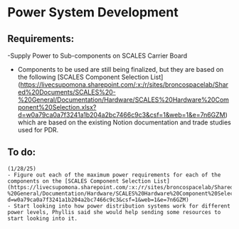 # Power System Development
## Requirements:
-Supply Power to Sub-components on SCALES Carrier Board
   - Components to be used are still being finalized, but they are based on the following [SCALES Component Selection List] (https://livecsupomona.sharepoint.com/:x:/r/sites/broncospacelab/Shared%20Documents/SCALES%20-%20General/Documentation/Hardware/SCALES%20Hardware%20Component%20Selection.xlsx?d=w0a79ca0a7f3241a1b204a2bc7466c9c3&csf=1&web=1&e=7n6GZM) which are based on the existing Notion documentation and trade studies used for PDR.

## To do:
    (1/28/25)
    - Figure out each of the maximum power requirements for each of the components on the [SCALES Component Selection List] (https://livecsupomona.sharepoint.com/:x:/r/sites/broncospacelab/Shared%20Documents/SCALES%20-%20General/Documentation/Hardware/SCALES%20Hardware%20Component%20Selection.xlsx?d=w0a79ca0a7f3241a1b204a2bc7466c9c3&csf=1&web=1&e=7n6GZM) 
    - Start looking into how power distribution systems work for different power levels, Phyllis said she would help sending some resources to start looking into it.


